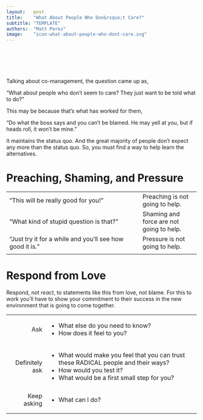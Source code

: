 ```yaml
---
layout:   post
title:    "What About People Who Don&rsquo;t Care?"
subtitle: "TEMPLATE"
authors:  "Matt Perez"
image:    "icon-what-about-people-who-dont-care.svg"
---
```


<div style="display:none;">
 <p>Maybe that is what has worked for them.</p>
</div>

<h1>&nbsp;</h1>
 <p>Talking about co-management, the question came up as,</p>
 <p class="_citation">“What about people who don’t seem to care? They just want to be told what to do?”</o>
 <p>This may be because that’s what has worked for them,</p>
 <p class="_citation">“Do what the boss says and you can’t be blamed. He may yell at you, but if heads roll, it won’t be mine.”</p>
 <p>It maintains the status quo. And the great majority of people don’t expect any more than the status quo. So, you must find a way to help learn the alternatives.</p>

<h1>Preaching, Shaming, and Pressure</h1>
 <table>
  <tr>
   <td style="width:70%">“This will be really good for you!”</td>
   <td style="width:30%">Preaching is not going to help.</td>
  </tr>
  <tr>
   <td style="width:70%">&ldquo;What kind of stupid question is that?&rdquo;</td>
   <td style="width:30%">Shaming and force are not going to help.</td>
  </tr>
  <tr>
   <td style="width:70%">&ldquo;Just try it for a while and you’ll see how good it is.&rdquo;</td>
   <td style="width:30%">Pressure is not going to help.</td>
  </tr>
  <tr>
   <td class="_filler"></td>
  </tr>
 </table>

<h1>Respond from Love</h1>
 <p>Respond, not <em>react</em>, to statements like this from love, not blame. For this to work you’ll have to show your commitment to their success in the new environment that is going to come together.</p>
 <table>
  <tr>
   <td style="text-align: right">Ask</td>
   <td>
    <ul>
     <li>What else do you need to know?</li>
     <li>How does it feel to you?</li>
    </ul>
   </td>
  </tr>
  <tr>
   <td style="text-align: right">Definitely ask</td>
   <td>
    <ul>
     <li>What would make you feel that you can trust these RADICAL people and their ways?</li>
     <li>How would you test it?</li>
     <li>What would be a first small step for you?</li>
    </ul>
   </td>
  </tr>
  <tr>
   <td style="text-align: right">Keep asking</td>
   <td>
    <ul>
     <li>What can I do?</li> 
    </ul>
   </td>
  </tr>
  <tr>
   <td class="_filler"></td>
  </tr>
 </table>

